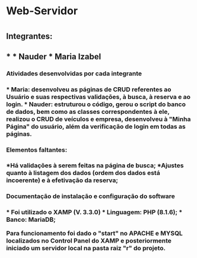    <h1>Web-Servidor<h1>
   <h2>Integrantes:<h2>
* 
* Nauder 
* Maria Izabel


   <h3>Atividades desenvolvidas por cada integrante<h3>
        * Maria: desenvolveu as páginas de CRUD referentes ao Usuário e suas respectivas validações, à busca, à reserva e ao login.
        * Nauder: estruturou o código, gerou o script do banco de dados, bem como as classes correspondentes à ele, realizou o CRUD de veículos e empresa, desenvolveu à           "Minha Página" do usuário, além da verificação de login em todas as páginas.

   <h3>Elementos faltantes:<h3>
      *Há validações à serem feitas na página de busca;
       *Ajustes quanto à listagem dos dados (ordem dos dados está incoerente) e à efetivação da reserva;

   <h3>Documentação de instalação e configuração do software<h3>
   * Foi utilizado o XAMP (V. 3.3.0)
   * Linguagem: PHP (8.1.6);
   * Banco: MariaDB;

Para funcionamento foi dado o "start" no APACHE e MYSQL localizados no Control Panel do XAMP e posteriormente iniciado um servidor local na pasta raiz "r" do projeto.

